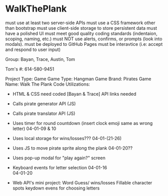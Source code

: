 # WalkThePlank

must use at least two server-side APIs
must use a CSS framework other than bootstrap
must use client-side storage to store persistent data
must have a polished UI
must meet good quality coding standards (indentaion, scoping, naming, etc.)
must NOT use alerts, confirms, or prompts (look into modals).
must be deployed to GitHub Pages
must be interavtice (i.e: accept and respond to user input)

Group: Bayan, Trace, Austin, Tom

Tom's #: 614-580-9451

Project Type: Game
Game Type: Hangman
Game Brand: Pirates
Game Name: Walk The Plank
Code Utilizations:
- HTML & CSS need coded  [Bayan & Trace]
   API links needed

- Calls pirate generator API (JS)

- Calls pirate translator API (JS)

- Uses timer for round countdown (insert clock emoji same as wrong letter)
   04-01-09 & 10

- Uses local storage for wins/losses???
   04-01-(21-26)

- Uses JS to move pirate sprite along the plank
   04-01-20??

- Uses pop-up modal for "play again?" screen

- Keyboard events for letter selection
   04-01-16   
   04-01-20

- Web API's mini project: Word Guess/ 
   wins/losses
   Fillable character spots
   keydown evens for choosing letters